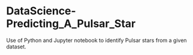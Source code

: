 # DataScience-Predicting_A_Pulsar_Star
Use of Python and Jupyter notebook to identify Pulsar stars from a given dataset. 
